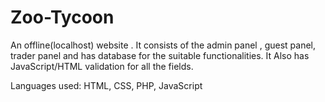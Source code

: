 # Zoo-Tycoon

An offline(localhost) website . It consists of the admin panel , guest panel, trader panel and has database for the suitable functionalities. It Also has JavaScript/HTML validation for all the fields. 

Languages used: HTML, CSS, PHP, JavaScript
